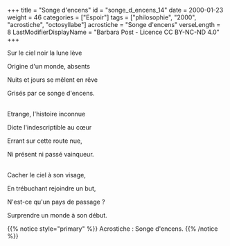 +++
title = "Songe d'encens"
id = "songe_d_encens_14"
date = 2000-01-23
weight = 46
categories = ["Espoir"]
tags = ["philosophie", "2000", "acrostiche", "octosyllabe"]
acrostiche = "Songe d'encens"
verseLength = 8
LastModifierDisplayName = "Barbara Post - Licence CC BY-NC-ND 4.0"
+++

Sur le ciel noir la lune lève

Origine d'un monde, absents

Nuits et jours se mêlent en rêve

Grisés par ce songe d'encens.

 \
Etrange, l'histoire inconnue

Dicte l'indescriptible au cœur

Errant sur cette route nue,

Ni présent ni passé vainqueur.

 \
Cacher le ciel à son visage,

En trébuchant rejoindre un but,

N'est-ce qu'un pays de passage ?

Surprendre un monde à son début.

{{% notice style="primary" %}}
Acrostiche : Songe d'encens.
{{% /notice %}}

